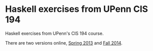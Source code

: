 # Haskell exercises from UPenn CIS 194

Haskell exercises from UPenn's CIS 194 course.

There are two versions online, [Spring 2013] and [Fall 2014].

[Spring 2013]: http://www.seas.upenn.edu/~cis194/spring13/lectures.html
[Fall 2014]: http://www.seas.upenn.edu/~cis194/fall14/lectures.html
